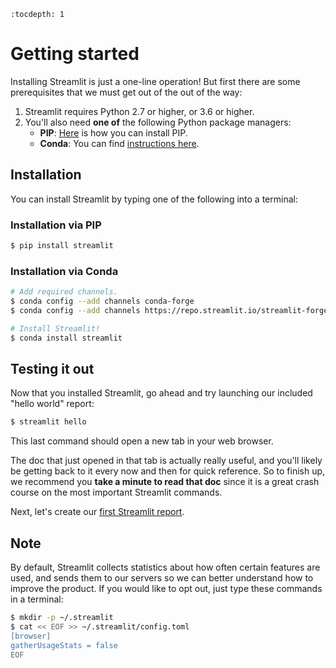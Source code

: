 ```eval_rst
:tocdepth: 1
```

# Getting started

Installing Streamlit is just a one-line operation! But first there are some
prerequisites that we must get out of the out of the way:

1. Streamlit requires Python 2.7 or higher, or 3.6 or higher.
2. You'll also need **one of** the following Python package managers:
   - **PIP**:
   [Here](https://pip.pypa.io/en/stable/installing/) is how you can install
   PIP.
   - **Conda**: You can find [instructions
     here](https://conda.io/projects/conda/en/latest/user-guide/install/index.html?highlight=conda).

## Installation

You can install Streamlit by typing one of the following into a terminal:

### Installation via PIP

```bash
$ pip install streamlit
```

### Installation via Conda

```bash
# Add required channels.
$ conda config --add channels conda-forge
$ conda config --add channels https://repo.streamlit.io/streamlit-forge

# Install Streamlit!
$ conda install streamlit
```

## Testing it out
Now that you installed Streamlit, go ahead and try launching our included
"hello world" report:

```bash
$ streamlit hello
```

This last command should open a new tab in your web browser.

The doc that just opened in that tab is actually really useful, and you'll
likely be getting back to it every now and then for quick reference. So to
finish up, we recommend you **take a minute to read that doc** since
it is a great crash course on the most important Streamlit commands.

Next, let's create our [first Streamlit
report](tutorial/tutorial1_first_steps).

## Note

By default, Streamlit collects statistics about how often certain features are
used, and sends them to our servers so we can better understand how to improve
the product. If you would like to opt out, just type these commands in a
terminal:

```bash
$ mkdir -p ~/.streamlit
$ cat << EOF >> ~/.streamlit/config.toml
[browser]
gatherUsageStats = false
EOF
```

